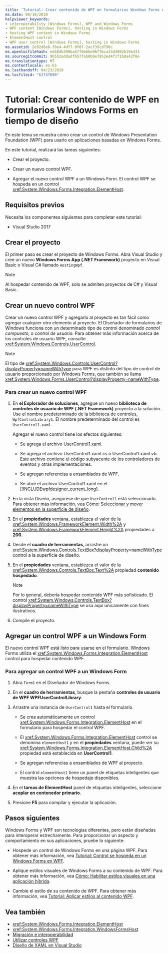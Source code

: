 ```yaml
---
title: 'Tutorial: Crear contenido de WPF en formularios Windows Forms en tiempo de diseño'
ms.date: 08/18/2018
helpviewer_keywords:
- interoperability [Windows Forms], WPF and Windows Forms
- WPF content [Windows Forms], hosting in Windows Forms
- hosting WPF content in Windows Forms
- ElementHost control
- WPF user control [Windows Forms], hosting in Windows Forms
ms.assetid: 2e92d8e8-f0e4-4df7-9f07-2acf35cd798c
ms.openlocfilehash: ed48db399ba47f0e6be96f7bca33d3892b19e433
ms.sourcegitcommit: 9b552addadfb57fab0b9e7852ed4f1f1b8a42f8e
ms.translationtype: MT
ms.contentlocale: es-ES
ms.lasthandoff: 04/23/2019
ms.locfileid: "61747690"
---
```

# <a name="walkthrough-creating-new-wpf-content-on-windows-forms-at-design-time"></a>Tutorial: Crear contenido de WPF en formularios Windows Forms en tiempo de diseño

En este tema se muestra cómo crear un control de Windows Presentation Foundation (WPF) para usarlo en aplicaciones basadas en Windows Forms.

En este tutorial, realizará las tareas siguientes:

- Crear el proyecto.

- Crear un nuevo control WPF.

- Agregar el nuevo control WPF a un Windows Form. El control WPF se hospeda en un control <xref:System.Windows.Forms.Integration.ElementHost>.

## <a name="prerequisites"></a>Requisitos previos

Necesita los componentes siguientes para completar este tutorial:

- Visual Studio 2017

## <a name="creating-the-project"></a>Crear el proyecto

El primer paso es crear el proyecto de Windows Forms. Abra Visual Studio y cree un nuevo **Windows Forms App (.NET Framework)** proyecto en Visual Basic o Visual C# llamado `HostingWpf`.

> [!NOTE]
> Al hospedar contenido de WPF, solo se admiten proyectos de C# y Visual Basic.

## <a name="creating-a-new-wpf-control"></a>Crear un nuevo control WPF

Crear un nuevo control WPF y agregarlo al proyecto es tan fácil como agregar cualquier otro elemento al proyecto. El Diseñador de formularios de Windows funciona con un determinado tipo de control denominado *control compuesto*, o *control de usuario*. Para obtener más información acerca de los controles de usuario WPF, consulte <xref:System.Windows.Controls.UserControl>.

> [!NOTE]
> El tipo de <xref:System.Windows.Controls.UserControl?displayProperty=nameWithType> para WPF es distinto del tipo de control de usuario proporcionado por Windows Forms, que también se llama <xref:System.Windows.Forms.UserControl?displayProperty=nameWithType>.

### <a name="to-create-a-new-wpf-control"></a>Para crear un nuevo control WPF

1. En **el Explorador de soluciones**, agregue un nuevo **biblioteca de controles de usuario de WPF (.NET Framework)** proyecto a la solución. Use el nombre predeterminado de la biblioteca de controles, `WpfControlLibrary1`. El nombre predeterminado del control es `UserControl1.xaml`.

     Agregar el nuevo control tiene los efectos siguientes:

    - Se agrega el archivo UserControl1.xaml.

    - Se agrega el archivo UserControl1.xaml.cs o UserControl1.xaml.vb. Este archivo contiene el código subyacente de los controladores de eventos y otras implementaciones.

    - Se agregan referencias a ensamblados de WPF.

    - Se abre el archivo UserControl1.xaml en el [!INCLUDE[wpfdesigner_current_long](../../../../includes/wpfdesigner-current-long-md.md)].

2. En la vista Diseño, asegúrese de que `UserControl1` está seleccionado. Para obtener más información, vea [Cómo: Seleccionar y mover elementos en la superficie de diseño](https://docs.microsoft.com/previous-versions/visualstudio/visual-studio-2010/bb514527(v=vs.100)).

3. En el **propiedades** ventana, establezca el valor de la <xref:System.Windows.FrameworkElement.Width%2A> y <xref:System.Windows.FrameworkElement.Height%2A> propiedades a **200**.

4. Desde el **cuadro de herramientas**, arrastre un <xref:System.Windows.Controls.TextBox?displayProperty=nameWithType> control a la superficie de diseño.

5. En el **propiedades** ventana, establezca el valor de la <xref:System.Windows.Controls.TextBox.Text%2A> propiedad **contenido hospedado**.

    > [!NOTE]
    > Por lo general, debería hospedar contenido WPF más sofisticado. El control <xref:System.Windows.Controls.TextBox?displayProperty=nameWithType> se usa aquí únicamente con fines ilustrativos.

6. Compile el proyecto.

## <a name="adding-a-wpf-control-to-a-windows-form"></a>Agregar un control WPF a un Windows Form

El nuevo control WPF está listo para usarse en el formulario. Windows Forms utiliza el <xref:System.Windows.Forms.Integration.ElementHost> control para hospedar contenido WPF.

### <a name="to-add-a-wpf-control-to-a-windows-form"></a>Para agregar un control WPF a un Windows Form

1. Abra `Form1` en el Diseñador de Windows Forms.

2. En el **cuadro de herramientas**, busque la pestaña **controles de usuario de WPF WPFUserControlLibrary**.

3. Arrastre una instancia de `UserControl1` hasta el formulario.

    - Se crea automáticamente un control <xref:System.Windows.Forms.Integration.ElementHost> en el formulario para hospedar el control WPF.

    - El <xref:System.Windows.Forms.Integration.ElementHost> control se denomina `elementHost1` y en el **propiedades** ventana, puede ver su <xref:System.Windows.Forms.Integration.ElementHost.Child%2A> propiedad está establecida en **UserControl1**.

    - Se agregan referencias a ensamblados de WPF al proyecto.

    - El control `elementHost1` tiene un panel de etiquetas inteligentes que muestra las opciones de hospedaje disponibles.

4. En el **tareas de ElementHost** panel de etiquetas inteligentes, seleccione **acoplar en contenedor primario**.

5. Presione **F5** para compilar y ejecutar la aplicación.

## <a name="next-steps"></a>Pasos siguientes

Windows Forms y WPF son tecnologías diferentes, pero están diseñadas para interoperar estrechamente. Para proporcionar un aspecto y comportamiento en sus aplicaciones, pruebe lo siguiente:

- Hospede un control de Windows Forms en una página WPF. Para obtener más información, vea [Tutorial: Control se hospeda en un Windows Forms en WPF](../../wpf/advanced/walkthrough-hosting-a-windows-forms-control-in-wpf.md).

- Aplique estilos visuales de Windows Forms a su contenido de WPF. Para obtener más información, vea [Cómo: Habilitar estilos visuales en una aplicación híbrida](../../wpf/advanced/how-to-enable-visual-styles-in-a-hybrid-application.md).

- Cambie el estilo de su contenido de WPF. Para obtener más información, vea [Tutorial: Aplicar estilos al contenido WPF](walkthrough-styling-wpf-content.md).

## <a name="see-also"></a>Vea también

- <xref:System.Windows.Forms.Integration.ElementHost>
- <xref:System.Windows.Forms.Integration.WindowsFormsHost>
- [Migración e interoperabilidad](../../wpf/advanced/migration-and-interoperability.md)
- [Utilizar controles WPF](using-wpf-controls.md)
- [Diseño de XAML en Visual Studio](/visualstudio/designers/designing-xaml-in-visual-studio)
